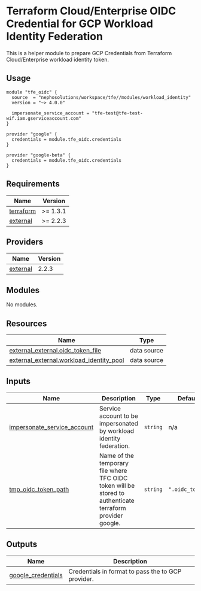 # Terraform Cloud/Enterprise OIDC Credential for GCP Workload Identity Federation

This is a helper module to prepare GCP Credentials from Terraform Cloud/Enterprise workload identity token.

## Usage
```hcl
module "tfe_oidc" {
  source  = "nephosolutions/workspace/tfe//modules/workload_identity"
  version = "~> 4.0.0"

  impersonate_service_account = "tfe-test@tfe-test-wif.iam.gserviceaccount.com"
}

provider "google" {
  credentials = module.tfe_oidc.credentials
}

provider "google-beta" {
  credentials = module.tfe_oidc.credentials
}
```

<!-- BEGINNING OF PRE-COMMIT-TERRAFORM DOCS HOOK -->
## Requirements

| Name | Version |
|------|---------|
| <a name="requirement_terraform"></a> [terraform](#requirement\_terraform) | >= 1.3.1 |
| <a name="requirement_external"></a> [external](#requirement\_external) | >= 2.2.3 |

## Providers

| Name | Version |
|------|---------|
| <a name="provider_external"></a> [external](#provider\_external) | 2.2.3 |

## Modules

No modules.

## Resources

| Name | Type |
|------|------|
| [external_external.oidc_token_file](https://registry.terraform.io/providers/hashicorp/external/latest/docs/data-sources/external) | data source |
| [external_external.workload_identity_pool](https://registry.terraform.io/providers/hashicorp/external/latest/docs/data-sources/external) | data source |

## Inputs

| Name | Description | Type | Default | Required |
|------|-------------|------|---------|:--------:|
| <a name="input_impersonate_service_account"></a> [impersonate\_service\_account](#input\_impersonate\_service\_account) | Service account to be impersonated by workload identity federation. | `string` | n/a | yes |
| <a name="input_tmp_oidc_token_path"></a> [tmp\_oidc\_token\_path](#input\_tmp\_oidc\_token\_path) | Name of the temporary file where TFC OIDC token will be stored to authenticate terraform provider google. | `string` | `".oidc_token"` | no |

## Outputs

| Name | Description |
|------|-------------|
| <a name="output_google_credentials"></a> [google\_credentials](#output\_google\_credentials) | Credentials in format to pass the to GCP provider. |
<!-- END OF PRE-COMMIT-TERRAFORM DOCS HOOK -->
